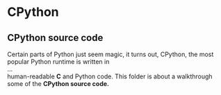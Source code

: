 # **CPython**

## **CPython source code**

Certain parts of Python just seem magic, it turns out, CPython, the most popular Python runtime is written in <br>
... <br>
human-readable **C** and Python code. This folder is about a walkthrough some of the **CPython source code.**
